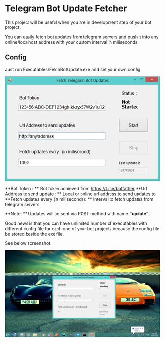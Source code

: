 # Telegram Bot Update Fetcher

This project will be useful when you are in development step of your bot project.

You can easily fetch bot updates from telegram servers and push it into any online/localhost address with your custom interval in miliseconds.

## Config
Just run Executables/FetchBotUpdate.exe and set your own config.

![Screenshot1](https://github.com/hosseinm1997/update-fetcher/raw/master/Screenshots/Screenshot1.jpg)

**Bot Token : ** Bot token achieved from https://t.me/botfather
**Url Address to send update : ** Local or online url address to send updates to
**Fetch updates every (in miliseconds): ** Interval to fetch updates from telegram servers.


**Note: ** Updates will be sent via POST method with name **"update"**.

Good news is that you can have unlimited number of executables with different config file for each one of your bot projects because the config file be stored beside the exe file.

See below screenshot.

![Screenshot2](https://github.com/hosseinm1997/update-fetcher/raw/master/Screenshots/Screenshot2.jpg)
